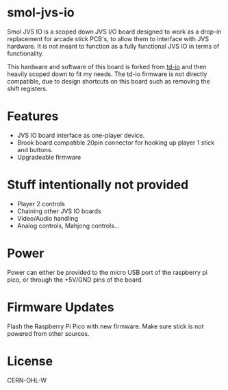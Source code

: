 # smol-jvs-io

Smol JVS IO is a scoped down JVS I/O board designed to work as a drop-in replacement for arcade stick PCB's, to allow them to interface with JVS hardware. It is not meant to function as a fully functional JVS IO in terms of functionality.

This hardware and software of this board is forked from [td-io](https://github.com/tdaede/td-io) and then heavily scoped down to fit my needs. The td-io firmware is not directly compatible, due to design shortcuts on this board such as removing the shift registers.

# Features

* JVS IO board interface as one-player device.
* Brook board compatible 20pin connector for hooking up player 1 stick and buttons.
* Upgradeable firmware

# Stuff intentionally not provided

* Player 2 controls
* Chaining other JVS IO boards
* Video/Audio handling
* Analog controls, Mahjong controls...

# Power

Power can either be provided to the micro USB port of the raspberry pi pico, or through the +5V/GND pins of the board.

# Firmware Updates

Flash the Raspberry Pi Pico with new firmware. Make sure stick is not powered from other sources.

# License

CERN-OHL-W
